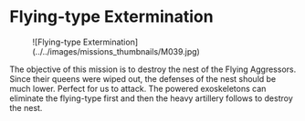 # Flying-type Extermination

<figure markdown>
  ![Flying-type Extermination](../../images/missions_thumbnails/M039.jpg)
</figure>

The objective of this mission is to destroy the nest of the Flying Aggressors.
Since their queens were wiped out, the defenses of the nest should be much lower. Perfect for us to attack. The powered exoskeletons can eliminate the flying-type first and then the heavy artillery follows to destroy the nest.
